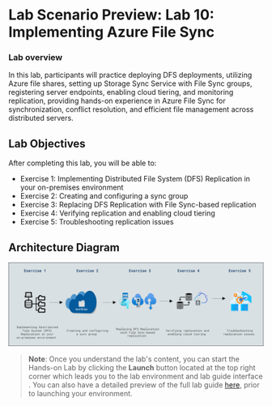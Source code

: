 # Lab Scenario Preview: Lab 10: Implementing Azure File Sync

### Lab overview

In this lab, participants will practice deploying DFS deployments, utilizing Azure file shares, setting up Storage Sync Service with File Sync groups, registering server endpoints, enabling cloud tiering, and monitoring replication, providing hands-on experience in Azure File Sync for synchronization, conflict resolution, and efficient file management across distributed servers.

## Lab Objectives
  
After completing this lab, you will be able to:

- Exercise 1: Implementing Distributed File System (DFS) Replication in your on-premises environment
- Exercise 2: Creating and configuring a sync group
- Exercise 3: Replacing DFS Replication with File Sync-based replication
- Exercise 4: Verifying replication and enabling cloud tiering
- Exercise 5: Troubleshooting replication issues

## Architecture Diagram

   ![](../media/mod10art.png)  

   
   >**Note**: Once you understand the lab's content, you can start the Hands-on Lab by clicking the **Launch** button located at the top right corner which leads you to the lab environment and lab guide interface . You can also have a detailed preview of the full lab guide [here](https://experience.cloudlabs.ai/#/labguidepreview/36991240-5139-4ecb-8088-00dea6601b84), prior to launching your environment.

